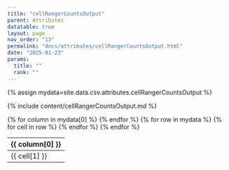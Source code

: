 ```yaml
---
title: "cellRangerCountsOutput"
parent: Attributes
datatable: true
layout: page
nav_order: "13"
permalink: "docs/attributes/cellRangerCountsOutput.html"
date: "2025-01-23"
params:
  title: ""
  rank: ""
---
```

{% assign mydata=site.data.csv.attributes.cellRangerCountsOutput %} 

{% include content/cellRangerCountsOutput.md %}

<table id="myTable" class="display" style="width:100%">
    <thead>
    {% for column in mydata[0] %}
        <th>{{ column[0] }}</th>
    {% endfor %}
    </thead>
    <tbody>
    {% for row in mydata %}
        <tr>
        {% for cell in row %}
            <td>{{ cell[1] }}</td>
        {% endfor %}
        </tr>
    {% endfor %}
    </tbody>
</table>
<script type="text/javascript">
  $(document).ready(function () {
    $('#myTable').DataTable({
      responsive: true,
      deferRender: false,
      paging: false,
      order: [],
    });
  });
</script>
